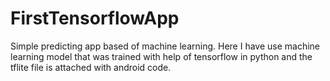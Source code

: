 # FirstTensorflowApp
Simple predicting app based of machine learning.
Here I have use machine learning model that was trained with help of tensorflow in python and the tflite file is attached with android code.
